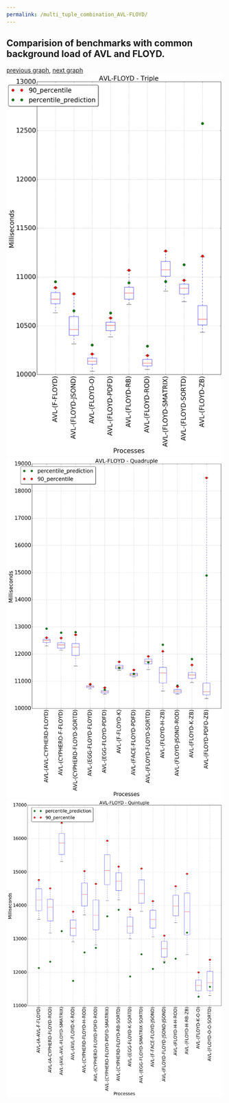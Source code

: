 ```yaml
---
permalink: /multi_tuple_combination_AVL-FLOYD/
---
```



## Comparision of benchmarks with common background load of AVL and FLOYD.

[previous graph](../multi_tuple_combination_AVL-FACE/), [next graph](../multi_tuple_combination_AVL-F/)
![graph figure](./images/triple/AVL/AVL-FLOYD_box.png)![graph figure](./images/quadruple/AVL/AVL-FLOYD_box.png)![graph figure](./images/quintuple/AVL/AVL-FLOYD_box.png)